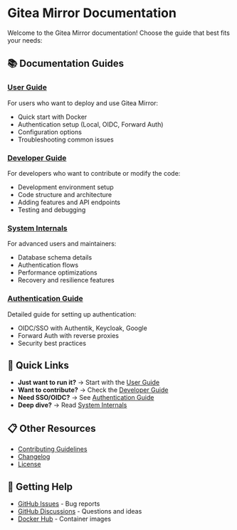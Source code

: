 # Gitea Mirror Documentation

Welcome to the Gitea Mirror documentation! Choose the guide that best fits your needs:

## 📚 Documentation Guides

### [User Guide](./USER_GUIDE.md)
For users who want to deploy and use Gitea Mirror:
- Quick start with Docker
- Authentication setup (Local, OIDC, Forward Auth)
- Configuration options
- Troubleshooting common issues

### [Developer Guide](./DEVELOPER_GUIDE.md) 
For developers who want to contribute or modify the code:
- Development environment setup
- Code structure and architecture
- Adding features and API endpoints
- Testing and debugging

### [System Internals](./SYSTEM_INTERNALS.md)
For advanced users and maintainers:
- Database schema details
- Authentication flows
- Performance optimizations
- Recovery and resilience features

### [Authentication Guide](./authentication-guide.md)
Detailed guide for setting up authentication:
- OIDC/SSO with Authentik, Keycloak, Google
- Forward Auth with reverse proxies
- Security best practices

## 🚀 Quick Links

- **Just want to run it?** → Start with the [User Guide](./USER_GUIDE.md)
- **Want to contribute?** → Check the [Developer Guide](./DEVELOPER_GUIDE.md)
- **Need SSO/OIDC?** → See [Authentication Guide](./authentication-guide.md)
- **Deep dive?** → Read [System Internals](./SYSTEM_INTERNALS.md)

## 📋 Other Resources

- [Contributing Guidelines](../CONTRIBUTING.md)
- [Changelog](../CHANGELOG.md)
- [License](../LICENSE)

## 💬 Getting Help

- [GitHub Issues](https://github.com/arunavo4/gitea-mirror/issues) - Bug reports
- [GitHub Discussions](https://github.com/arunavo4/gitea-mirror/discussions) - Questions and ideas
- [Docker Hub](https://hub.docker.com/r/arunavo4/gitea-mirror) - Container images